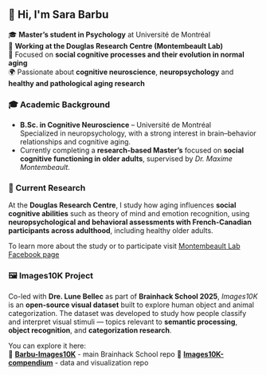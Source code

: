 ## 👋 Hi, I'm Sara Barbu  

🎓 **Master’s student in Psychology** at Université de Montréal  
🧠 **Working at the Douglas Research Centre (Montembeault Lab)**  
💬 Focused on **social cognitive processes and their evolution in normal aging**  
🌍 Passionate about **cognitive neuroscience**, **neuropsychology** and **healthy and pathological aging research**



### 🎓 Academic Background  
-  **B.Sc. in Cognitive Neuroscience** – Université de Montréal  
  Specialized in neuropsychology, with a strong interest in  brain–behavior relationships and cognitive aging.  
- Currently completing a **research-based Master’s** focused on **social cognitive functioning in older adults**, supervised by *Dr. Maxime Montembeault*.



### 🧠 Current Research  
At the **Douglas Research Centre**, I study how aging influences **social cognitive abilities** such as theory of mind and emotion recognition, using **neuropsychological and behavioral assessments with French-Canadian participants across adulthood**, including healthy older adults. 

To learn more about the study or to participate visit [Montembeault Lab Facebook page](https://www.facebook.com/profile.php?id=61573171227555&locale=fr_CA)



### 🖼️ Images10K Project  
Co-led with **Dre. Lune Bellec** as part of **Brainhack School 2025**, *Images10K* is an **open-source visual dataset** built to explore human object and animal categorization. The dataset was developed to study how people classify and interpret visual stimuli — topics relevant to **semantic processing**, **object recognition**, and **categorization research**. 

You can explore it here:  
🔗 **[Barbu-Images10K](https://github.com/brainhack-school2025/Barbu-Images10K)**  - main Brainhack School repo
🔗 **[Images10K-compendium](https://github.com/SaraBarbu/Images10k-compendium)**  - data and visualization repo



